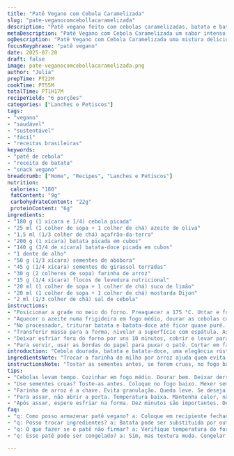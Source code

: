 ```yaml
---
title: "Patê Vegano com Cebola Caramelizada"
slug: "pate-veganocomcebollacaramelizada"
description: "Patê vegano feito com cebolas caramelizadas, batata e batata-doce picadas finamente. Temperado com açafrão-da-terra, mostarda Dijon e suco de limão, com sementes de abóbora e girassol tostadas para crocância. Farinha de arroz substitui a de milho para uma textura diferente, e flocos de levedura nutricional aplicam toque final. Assado em forma untada e forrada para manter formato, esfria por pelo menos uma hora antes de fatiar. Pode durar até sete dias na geladeira, ótimo para acompanhamentos, sanduíches e festas."
metaDescription: "Patê Vegano com Cebola Caramelizada um sabor intenso e textural com ingredientes como batata, batata-doce e sementes tostadas"
ogDescription: "Patê Vegano com Cebola Caramelizada uma mistura deliciosa de batatas, cebolas e temperos. Ótimo para lanches e festas"
focusKeyphrase: "patê vegano"
date: 2025-07-20
draft: false
image: pate-veganocomcebollacaramelizada.png
author: "Julia"
prepTime: PT22M
cookTime: PT55M
totalTime: PT1H17M
recipeYield: "6 porções"
categories: ["Lanches e Petiscos"]
tags:
- "vegano"
- "saudável"
- "sustentável"
- "fácil"
- "receitas brasileiras"
keywords:
- "patê de cebola"
- "receita de batata"
- "snack vegano"
breadcrumb: ["Home", "Recipes", "Lanches e Petiscos"]
nutrition: 
 calories: "180"
 fatContent: "9g"
 carbohydrateContent: "22g"
 proteinContent: "6g"
ingredients:
- "180 g (1 xícara e 1/4) cebola picada"
- "25 ml (1 colher de sopa + 1 colher de chá) azeite de oliva"
- "1,5 ml (1/3 colher de chá) açafrão-da-terra"
- "200 g (1 xícara) batata picada em cubos"
- "140 g (3/4 de xícara) batata-doce picada em cubos"
- "1 dente de alho"
- "50 g (1/3 xícara) sementes de abóbora"
- "45 g (1/4 xícara) sementes de girassol torradas"
- "30 g (2 colheres de sopa) farinha de arroz"
- "15 g (1/4 xícara) flocos de levedura nutricional"
- "20 ml (1 colher de sopa + 1 colher de chá) suco de limão"
- "20 ml (1 colher de sopa + 1 colher de chá) mostarda Dijon"
- "2 ml (1/3 colher de chá) sal de cebola"
instructions:
- "Posicionar a grade no meio do forno. Preaquecer a 175 °C. Untar e forrar uma forma para pão 25 x 10 cm com papel manteiga, deixando sobras para facilitar remover o pão."
- "Aquecer o azeite numa frigideira em fogo médio, dourar as cebolas com o açafrão. Temperar com sal de cebola e pimenta a gosto. Deixar esfriar um pouco."
- "No processador, triturar batata e batata-doce até ficar quase purê. Acrescentar cebola dourada, alho, sementes, farinha, levedura, mostarda e suco de limão. Processar até uniformizar. Ajustar sal e pimenta."
- "Transferir massa para a forma, nivelar a superfície com espátula. Assar por cerca de 50 minutos até que fique firme e com leve cor por cima."
- "Deixar esfriar fora do forno por uns 10 minutos, cobrir e levar para geladeira pelo menos 1h para firmar bem."
- "Para servir, usar as bordas do papel para puxar o patê. Cortar em fatias com faca lisa. Acompanhar com salada de cebola em pétalas bem temperada e biscoitos salgados ou passar em pão macio."
introduction: "Cebola dourada, batata e batata-doce, uma elegância rústica em patê, vegano, sem glúten, sem lactose e todo mundo saudável vibra. Sementes tostadas chegam pra dar a crocância que surpreende — não é só pó de castanha nesse jogo. A açafrão-da-terra entrega cor e um leve cheiro. Mostarda Dijon empurra o sabor pra frente, um leve toque ácido, suco de limão pra fechar com frescor. Meio processo frio, meio quente, forno médio — não pressa. Depois, espera -- paciência – geladeira é chave pra firma, pra fatias que não despedaçam. Bate bem com salada fresca e uns crackers crocantes. Ideia pra petisco, lanche ajeitado na hora."
ingredientsNote: "Trocar a farinha de milho por arroz ajuda quem evita milho ou quer uma textura menos granulada, a farinha de arroz fica mais lisa, segura a massa sem pesar. Para sementes, misturar as de abóbora cruas com as de girassol já torradas dá dualidade de aroma e textura: umas mais suaves, outras com sabor tostado. Cebolas precisam ser cozidas devagar no azeite, deixando escurecer sem queimar, para liberar a doçura natural. O toque do açafrão traz cor viva e leve amargor que equilibra. Levedura nutricional é item-chave para sabor umami, repetível se fora encontrada, mas sem ela perde graça. Mostarda Dijon tem um azedinho e picância ligeira, pode usar amarela comum, mas perde perfil. Alho só um dente, não quer que domine, só liga os sabores. Limão espera pra entrar cru, outro ponto importante para brilho e frescor que os outros ingredientes não dariam."
instructionsNote: "Tostar as sementes antes, se forem cruas, no fogo baixo, mexendo sempre para não queimar. Isto ajuda a liberar óleo e aroma. Cebola no azeite tem que ficar translúcida e um pouco dourada, demora, não precisa correr. Mantenha o fogo médio pra não queimar nas bordas. Processador só até virar pasta, não bater demais, para que a textura não fique pastosa demais. Se preferir mais firmeza, colocar a farinha depois de triturar as raízes, ajuda a dosar melhor. A massa deve ser homogênea, sem pedaços visíveis. A forma forrada com papel evita colar, e as laterais sobrando facilitam na hora de puxar a peça pronta. No forno, não abrir muito a porta pra evitar queda de temperatura, assar até dourar levemente a superfície; tempo pode variar levemente dependendo do forno. Depois de assado, deixar na forma esfriar dez minutos antes de gelar, fecha a estrutura. Geladeira não é opcional — só com o frio firme vira fatias limpas e firmes. Pode guardar por até uma semana, ótimo para planes e usar em lanches variados."
tips:
- "Cebolas levam tempo. Cozinhar em fogo médio. Dourar bem. Deixar derreter a doçura sem queimar. Não apresse, bom sabor precisa de calma."
- "Use sementes cruas? Toste-as antes. Coloque no fogo baixo. Mexer sempre, pra não queimar. Liberar aroma é essencial. Sabor melhora muito."
- "Farinha de arroz é a chave. Evita granulação. Queda leve. Se deseja um patê firme, adicione mais farinha depois de triturar as raízes. Melhora textura."
- "Para assar, não abrir a porta. Temperatura baixa. Mantenha calor, não deixe entrar frio. Assar até dourar, superfície firme. Tempo varia, fique atento."
- "Após assar, espere esfriar na forma. Dez minutos são importantes. Depois, em geladeira deve ficar por uma hora. Isso dá firmeza, fatias melhores."
faq:
- "q: Como posso armazenar patê vegano? a: Coloque em recipiente fechado. Geladeira é o melhor. Consuma em até sete dias. Fechar bem é crucial."
- "q: Posso trocar ingredientes? a: Batata pode ser substituída por outras. Experimente abóbora ou inhame. Mudança de textura e sabor ocorre. Não hesite."
- "q: O que fazer se o patê não firmar? a: Verifique temperatura do forno. Se estiver baixa, pode ser o problema. Mais farinha ajuda na firmeza."
- "q: Esse patê pode ser congelado? a: Sim, mas textura muda. Congelar fatiado é uma opção. Retire a umidade antes. Melhora o sabor na descongelada."

---
```

